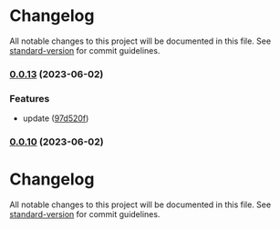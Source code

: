 # Changelog

All notable changes to this project will be documented in this file. See [standard-version](https://github.com/conventional-changelog/standard-version) for commit guidelines.

### [0.0.13](https://github.com/mitch1009/mitch/compare/v0.0.10...v0.0.13) (2023-06-02)


### Features

* update ([97d520f](https://github.com/mitch1009/mitch/commit/97d520ff3254f0ddd53b195cc4f73d058dcdea99))

### [0.0.10](https://github.com/mitch1009/mitch/compare/v0.0.11...v0.0.10) (2023-06-02)

# Changelog

All notable changes to this project will be documented in this file. See [standard-version](https://github.com/conventional-changelog/standard-version) for commit guidelines.
